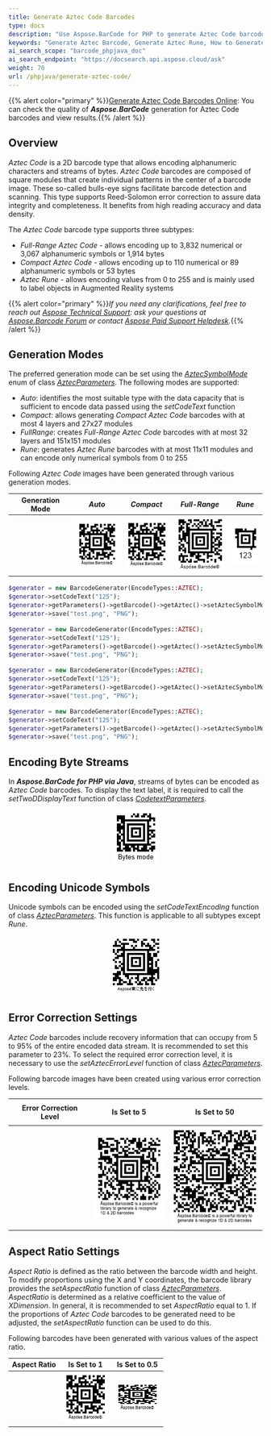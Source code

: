 ```yaml
---
title: Generate Aztec Code Barcodes
type: docs
description: "Use Aspose.BarCode for PHP to generate Aztec Code barcodes"
keywords: "Generate Aztec Barcode, Generate Aztec Rune, How to Generate Aztec Barcodes, Aspose.BarCode for PHP"
ai_search_scope: "barcode_phpjava_doc"
ai_search_endpoint: "https://docsearch.api.aspose.cloud/ask"
weight: 70
url: /phpjava/generate-aztec-code/
---
```

{{% alert color="primary" %}}[Generate Aztec Code Barcodes Online](https://products.aspose.app/barcode/generate/aztec): You can check the quality of ***Aspose.BarCode*** generation for Aztec Code barcodes and view results.{{% /alert %}}

## **Overview**
*Aztec Code* is a 2D barcode type that allows encoding alphanumeric characters and streams of bytes. *Aztec Code* barcodes are composed of square modules that create individual patterns in the center of a barcode image. These so-called bulls-eye signs facilitate barcode detection and scanning. This type supports Reed-Solomon error correction to assure data integrity and completeness. It benefits from high reading accuracy and data density.  
  
The *Aztec Code* barcode type supports three subtypes:
-	*Full-Range Aztec Code* - allows encoding up to 3,832 numerical or 3,067 alphanumeric symbols or 1,914 bytes
-	*Compact Aztec Code* - allows encoding up to 110 numerical or 89 alphanumeric symbols or 53 bytes
-	*Aztec Rune* - allows encoding values from 0 to 255 and is mainly used to label objects in Augmented Reality systems
  
{{% alert color="primary" %}}*If you need any clarifications, feel free to reach out [Aspose Technical Support](/barcode/phpjava/technical-support/): ask your questions at [Aspose.Barcode Forum](https://forum.aspose.com/c/barcode/13) or contact [Aspose Paid Support Helpdesk](https://helpdesk.aspose.com/).*{{% /alert %}}
  
## **Generation Modes**
The preferred generation mode can be set using the [*AztecSymbolMode*](https://reference.aspose.com/barcode/php/classAztecSymbolMode) enum of class [*AztecParameters*](https://reference.aspose.com/barcode/php/classAztecParameters). The following modes are supported:
- *Auto*: identifies the most suitable type with the data capacity that is sufficient to encode data passed using the *setCodeText* function
- *Compact*: allows generating *Compact Aztec Code* barcodes with at most 4 layers and 27x27 modules
- *FullRange*: creates *Full-Range Aztec Code* barcodes with at most 32 layers and 151x151 modules
- *Rune*: generates *Aztec Rune* barcodes with at most 11x11 modules and can encode only numerical symbols from 0 to 255
  
Following *Aztec Code* images have been generated through various generation modes.
  
|Generation Mode|*Auto*|*Compact*|*Full-Range*|*Rune*|
| :-: | :-: | :-: | :-: | :-: |
| |<img src="aztecsymbolmodeauto.png">|<img src="aztecsymbolmodecompact.png">|<img src="aztecsymbolmodefullrange.png">|<img src="aztecsymbolmoderune.png">|
  
``` php
$generator = new BarcodeGenerator(EncodeTypes::AZTEC);
$generator->setCodeText("125");
$generator->getParameters()->getBarcode()->getAztec()->setAztecSymbolMode(AztecSymbolMode::AUTO);
$generator->save("test.png", "PNG");

```  

``` php
$generator = new BarcodeGenerator(EncodeTypes::AZTEC);
$generator->setCodeText("125");
$generator->getParameters()->getBarcode()->getAztec()->setAztecSymbolMode(AztecSymbolMode::COMPACT);
$generator->save("test.png", "PNG");

```
``` php
$generator = new BarcodeGenerator(EncodeTypes::AZTEC);
$generator->setCodeText("125");
$generator->getParameters()->getBarcode()->getAztec()->setAztecSymbolMode(AztecSymbolMode::FULL_RANGE);
$generator->save("test.png", "PNG");

```  

``` php
$generator = new BarcodeGenerator(EncodeTypes::AZTEC);
$generator->setCodeText("125");
$generator->getParameters()->getBarcode()->getAztec()->setAztecSymbolMode(AztecSymbolMode::RUNE);
$generator->save("test.png", "PNG");

```  
 
## **Encoding Byte Streams**
In ***Aspose.BarCode for PHP via Java***, streams of bytes can be encoded as *Aztec Code* barcodes. To display the text label, it is required to call the *setTwoDDisplayText* function of class [*CodetextParameters*](https://reference.aspose.com/barcode/php/classCodetextParameters). 
  
<p align="center"><img src="aztecbytesencoding.png"></p>
  
## **Encoding Unicode Symbols**
Unicode symbols can be encoded using the *setCodeTextEncoding* function of class [*AztecParameters*](https://reference.aspose.com/barcode/php/classAztecParameters). This function is applicable to all subtypes except *Rune*.
  
<p align="center"><img src="azteccodetextencoding.png"></p>
  
## **Error Correction Settings**
*Aztec Code* barcodes include recovery information that can occupy from 5 to 95% of the entire encoded data stream. It is recommended to set this parameter to 23%. To select the required error correction level, it is necessary to use the *setAztecErrorLevel* function of class [*AztecParameters*](https://reference.aspose.com/barcode/php/classAztecParameters).  
  
Following barcode images have been created using various error correction levels.
  
|Error Correction Level|Is Set to 5|<p align="center">**Is Set to 50**</p>|
| :-: | :-: | :-: |
| |<img src="aztecerrorlevel5.png">|<img src="aztecerrorlevel50.png">|
  

## **Aspect Ratio Settings**
*Aspect Ratio* is defined as the ratio between the barcode width and height. To modify proportions using the X and Y coordinates, the barcode library provides the *setAspectRatio* function of class [*AztecParameters*](https://reference.aspose.com/barcode/php/classAztecParameters). *AspectRatio* is determined as a relative coefficient to the value of *XDimension*. In general, it is recommended to set *AspectRatio* equal to 1. If the proportions of *Aztec Code* barcodes to be generated need to be adjusted, the *setAspectRatio* function can be used to do this.  
  
Following barcodes have been generated with various values of the aspect ratio.
  
|Aspect Ratio|Is Set to 1|Is Set to 0.5|
| :-: | :-: | :-: |
| |<img src="aztecaspectratio1.png">|<img src="aztecaspectratio0.5.png">|
  
